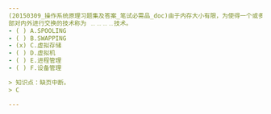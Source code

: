 ```yaml
---
(20150309_操作系统原理习题集及答案_笔试必需品_doc)由于内存大小有限，为使得一个或多个作业能在系统中运行，常需要用外存来换取内存。其中在作业内
部对内外进行交换的技术称为 ﹎﹎﹎﹎技术。
- ( ) A.SPOOLING 
- ( ) B.SWAPPING 
- (x) C.虚拟存储 
- ( ) D.虚拟机 
- ( ) E.进程管理 
- ( ) F.设备管理

> 知识点：缺页中断。
> C

---
```

